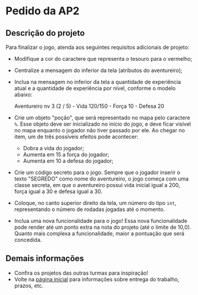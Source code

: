 # Pedido da AP2

## Descrição do projeto

Para finalizar o jogo, atenda aos seguintes requisitos adicionais de projeto:

- Modifique a cor do caractere que representa o tesouro para o vermelho;
- Centralize a mensagem do inferior da tela (atributos do aventureiro);
- Inclua na mensagem no inferior da tela a quantidade de experiência atual e a quantidade de experiência por nível, conforme o modelo abaixo:

    Aventureiro nv 3 (2 / 5) - Vida 120/150 - Força 10 - Defesa 20

- Crie um objeto "poção", que será representado no mapa pelo caractere `%`. Esse objeto deve ser inicializado no início do jogo, e deve ficar visível no mapa enquanto o jogador não tiver passado por ele. Ao chegar no item, um de três possíveis efeitos pode acontecer:
  - Dobra a vida do jogador;
  - Aumenta em 15 a força do jogador;
  - Aumenta em 10 a defesa do jogador;
- Crie um código secreto para o jogo. Sempre que o jogador inserir o texto "SEGREDO" como nome do aventureiro, o jogo começa com uma classe secreta, em que o aventureiro possui vida inicial igual a 200, força igual a 30 e defesa igual a 30.
- Coloque, no canto superior direito da tela, um número do tipo `int`, representando o número de rodadas jogadas até o momento.

- Inclua uma nova funcionalidade para o jogo! Essa nova funcionalidade pode render até um ponto extra na nota do projeto (até o limite de 10,0). Quanto mais complexa a funcionalidade, maior a pontuação que será concedida.

## Demais informações

- Confira os projetos das outras turmas para inspiração!
- Volte na [página inicial](/pedido_ap2.md) para informações sobre entrega do trabalho, prazos, etc.
